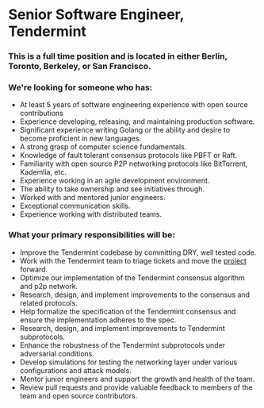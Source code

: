 # Senior Software Engineer, Tendermint

### This is a full time position and is located in either Berlin, Toronto, Berkeley, or San Francisco.

### We're looking for someone who has:
* At least 5 years of software engineering experience with open source contributions
* Experience developing, releasing, and maintaining production software.
* Significant experience writing Golang or the ability and desire to become proficient in new languages.
* A strong grasp of computer science fundamentals.
* Knowledge of fault tolerant consensus protocols like PBFT or Raft.
* Familiarity with open source P2P networking protocols like BitTorrent, Kademlia, etc.
* Experience working in an agile development environment.
* The ability to take ownership and see initiatives through.
* Worked with and mentored junior engineers.
* Exceptional communication skills.
* Experience working with distributed teams.

### What your primary responsibilities will be:
* Improve the Tendermint codebase by committing DRY, well tested code.
* Work with the Tendermint team to triage tickets and move the [project](https://github.com/tendermint/tendermint) forward.
* Optimize our implementation of the Tendermint consensus algorithm and p2p network.
* Research, design, and implement improvements to the consensus and related protocols.
* Help formalize the specification of the Tendermint consensus and ensure the implementation adheres to the spec.
* Research, design, and implement improvements to Tendermint subprotocols.
* Enhance the robustness of the Tendermint subprotocols under adversarial conditions.
* Develop simulations for testing the networking layer under various configurations and attack models.
* Mentor junior engineers and support the growth and health of the team.
* Review pull requests and provide valuable feedback to members of the team and open source contributors.
